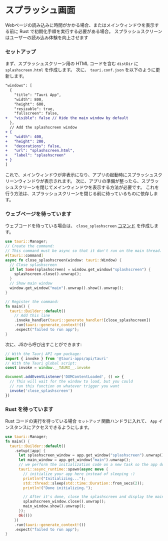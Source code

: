 # スプラッシュ画面

Webページの読み込みに時間がかかる場合、またはメインウィンドウを表示する前に Rust で初期化手順を実行する必要がある場合。 スプラッシュスクリーンはユーザーの読み込み体験を向上させます

### セットアップ

まず、スプラッシュスクリーン用の HTML コードを含む `distDir` に `splashscreen.html` を作成します。 次に、 `tauri.conf.json` を以下のように更新します。

```diff
"windows": [
  {
    "title": "Tauri App",
    "width": 800,
    "height": 600,
    "resizable": true,
    "fullscreen": false,
+   "visible": false // Hide the main window by default
  },
  // Add the splashscreen window
+ {
+   "width": 400,
+   "height": 200,
+   "decorations": false,
+   "url": "splashscreen.html",
+   "label": "splashscreen"
+ }
]
```

これで、メインウィンドウが非表示になり、アプリの起動時にスプラッシュスクリーンウィンドウが表示されます。 次に、アプリの準備が整ったら、スプラッシュスクリーンを閉じてメインウィンドウを表示する方法が必要です。 これを行う方法は、スプラッシュスクリーンを閉じる前に待っているものに依存します。

### ウェブページを待っています

ウェブコードを待っている場合は、 `close_splashscreen` [コマンド](command) を作成します。

```rust src-tauri/main.rs
use tauri::Manager;
// Create the command:
// This command must be async so that it don't run on the main thread.
#[tauri::command]
async fn close_splashscreen(window: tauri::Window) {
  // Close splashscreen
  if let Some(splashscreen) = window.get_window("splashscreen") {
    splashscreen.close().unwrap();
  }
  // Show main window
  window.get_window("main").unwrap().show().unwrap();
}

// Register the command:
fn main() {
  tauri::Builder::default()
    // Add this line
    .invoke_handler(tauri::generate_handler![close_splashscreen])
    .run(tauri::generate_context!())
    .expect("failed to run app");
}

```

次に、JSから呼び出すことができます:

```js
// With the Tauri API npm package:
import { invoke } from '@tauri-apps/api/tauri'
// With the Tauri global script:
const invoke = window.__TAURI__.invoke

document.addEventListener('DOMContentLoaded', () => {
  // This will wait for the window to load, but you could
  // run this function on whatever trigger you want
  invoke('close_splashscreen')
})
```

### Rust を待っています

Rust コードの実行を待っている場合 `セットアップ` 関数ハンドラに入れて、 `App` インスタンスにアクセスできるようにします。

```rust src-tauri/main.rs
use tauri::Manager;
fn main() {
  tauri::Builder::default()
    .setup(|app| {
      let splashscreen_window = app.get_window("splashscreen").unwrap();
      let main_window = app.get_window("main").unwrap();
      // we perform the initialization code on a new task so the app doesn't freeze
      tauri::async_runtime::spawn(async move {
        // initialize your app here instead of sleeping :)
        println!("Initializing...");
        std::thread::sleep(std::time::Duration::from_secs(2));
        println!("Done initializing.");

        // After it's done, close the splashscreen and display the main window
        splashscreen_window.close().unwrap();
        main_window.show().unwrap();
      });
      Ok(())
    })
    .run(tauri::generate_context!())
    .expect("failed to run app");
}
```
